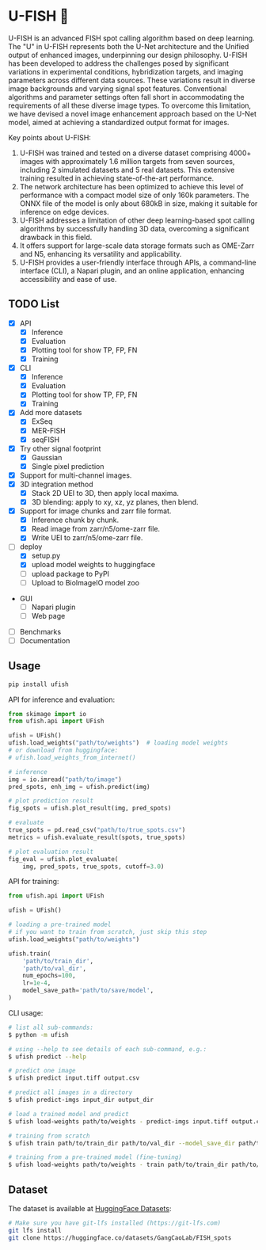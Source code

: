 # U-FISH 🎣

U-FISH is an advanced FISH spot calling algorithm based on deep learning. The "U" in U-FISH represents both the U-Net architecture and the Unified output of enhanced images, underpinning our design philosophy. U-FISH has been developed to address the challenges posed by significant variations in experimental conditions, hybridization targets, and imaging parameters across different data sources. These variations result in diverse image backgrounds and varying signal spot features. Conventional algorithms and parameter settings often fall short in accommodating the requirements of all these diverse image types. To overcome this limitation, we have devised a novel image enhancement approach based on the U-Net model, aimed at achieving a standardized output format for images.

Key points about U-FISH:

1. U-FISH was trained and tested on a diverse dataset comprising 4000+ images with approximately 1.6 million targets from seven sources, including 2 simulated datasets and 5 real datasets. This extensive training resulted in achieving state-of-the-art performance.
2. The network architecture has been optimized to achieve this level of performance with a compact model size of only 160k parameters. The ONNX file of the model is only about 680kB in size, making it suitable for inference on edge devices.
3. U-FISH addresses a limitation of other deep learning-based spot calling algorithms by successfully handling 3D data, overcoming a significant drawback in this field.
4. It offers support for large-scale data storage formats such as OME-Zarr and N5, enhancing its versatility and applicability.
5. U-FISH provides a user-friendly interface through APIs, a command-line interface (CLI), a Napari plugin, and an online application, enhancing accessibility and ease of use.


## TODO List

- [x] API
  + [x] Inference
  + [x] Evaluation
  + [x] Plotting tool for show TP, FP, FN
  + [x] Training
- [x] CLI
  + [x] Inference
  + [x] Evaluation
  + [x] Plotting tool for show TP, FP, FN
  + [x] Training
- [x] Add more datasets
  + [x] ExSeq
  + [x] MER-FISH
  + [x] seqFISH
- [x] Try other signal footprint
  + [x] Gaussian
  + [x] Single pixel prediction
- [x] Support for multi-channel images.
- [x] 3D integration method
  + [x] Stack 2D UEI to 3D, then apply local maxima.
  + [x] 3D blending: apply to xy, xz, yz planes, then blend.
- [x] Support for image chunks and zarr file format.
  + [x] Inference chunk by chunk.
  + [x] Read image from zarr/n5/ome-zarr file.
  + [x] Write UEI to zarr/n5/ome-zarr file.
- [ ] deploy
  + [x] setup.py
  + [x] upload model weights to huggingface
  + [ ] upload package to PyPI
  + [ ] Upload to BioImageIO model zoo
- GUI
  + [ ] Napari plugin
  + [ ] Web page
- [ ] Benchmarks
- [ ] Documentation

## Usage

```bash
pip install ufish
```

API for inference and evaluation:

```python
from skimage import io
from ufish.api import UFish

ufish = UFish()
ufish.load_weights("path/to/weights")  # loading model weights
# or download from huggingface:
# ufish.load_weights_from_internet()

# inference
img = io.imread("path/to/image")
pred_spots, enh_img = ufish.predict(img)

# plot prediction result
fig_spots = ufish.plot_result(img, pred_spots)

# evaluate
true_spots = pd.read_csv("path/to/true_spots.csv")
metrics = ufish.evaluate_result(spots, true_spots)

# plot evaluation result
fig_eval = ufish.plot_evaluate(
    img, pred_spots, true_spots, cutoff=3.0)
```

API for training:

```python
from ufish.api import UFish

ufish = UFish()

# loading a pre-trained model
# if you want to train from scratch, just skip this step
ufish.load_weights("path/to/weights")

ufish.train(
    'path/to/train_dir',
    'path/to/val_dir',
    num_epochs=100,
    lr=1e-4,
    model_save_path='path/to/save/model',
)
```

CLI usage:

```bash
# list all sub-commands:
$ python -m ufish

# using --help to see details of each sub-command, e.g.:
$ ufish predict --help

# predict one image
$ ufish predict input.tiff output.csv

# predict all images in a directory
$ ufish predict-imgs input_dir output_dir

# load a trained model and predict
$ ufish load-weights path/to/weights - predict-imgs input.tiff output.csv

# training from scratch
$ ufish train path/to/train_dir path/to/val_dir --model_save_dir path/to/save/model

# training from a pre-trained model (fine-tuning)
$ ufish load-weights path/to/weights - train path/to/train_dir path/to/val_dir --model_save_dir path/to/save/model
```

## Dataset

The dataset is available at [HuggingFace Datasets](https://huggingface.co/datasets/GangCaoLab/FISH_spots):

```bash
# Make sure you have git-lfs installed (https://git-lfs.com)
git lfs install
git clone https://huggingface.co/datasets/GangCaoLab/FISH_spots
```

